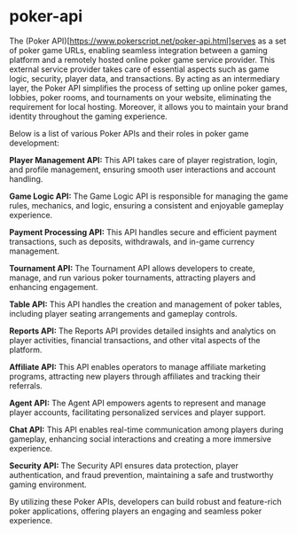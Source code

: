 # poker-api
The (Poker API)[https://www.pokerscript.net/poker-api.html]serves as a set of poker game URLs, enabling seamless integration between a gaming platform and a remotely hosted online poker game service provider. This external service provider takes care of essential aspects such as game logic, security, player data, and transactions. By acting as an intermediary layer, the Poker API simplifies the process of setting up online poker games, lobbies, poker rooms, and tournaments on your website, eliminating the requirement for local hosting. Moreover, it allows you to maintain your brand identity throughout the gaming experience.

Below is a list of various Poker APIs and their roles in poker game development:

**Player Management API:** This API takes care of player registration, login, and profile management, ensuring smooth user interactions and account handling.

**Game Logic API:** The Game Logic API is responsible for managing the game rules, mechanics, and logic, ensuring a consistent and enjoyable gameplay experience.

**Payment Processing API:** This API handles secure and efficient payment transactions, such as deposits, withdrawals, and in-game currency management.

**Tournament API:** The Tournament API allows developers to create, manage, and run various poker tournaments, attracting players and enhancing engagement.

**Table API:** This API handles the creation and management of poker tables, including player seating arrangements and gameplay controls.

**Reports API:** The Reports API provides detailed insights and analytics on player activities, financial transactions, and other vital aspects of the platform.

**Affiliate API:** This API enables operators to manage affiliate marketing programs, attracting new players through affiliates and tracking their referrals.

**Agent API:** The Agent API empowers agents to represent and manage player accounts, facilitating personalized services and player support.

**Chat API:** This API enables real-time communication among players during gameplay, enhancing social interactions and creating a more immersive experience.

**Security API:** The Security API ensures data protection, player authentication, and fraud prevention, maintaining a safe and trustworthy gaming environment.

By utilizing these Poker APIs, developers can build robust and feature-rich poker applications, offering players an engaging and seamless poker experience.
